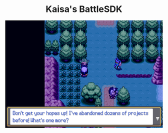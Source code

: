 <div align="center">
  <h1>Kaisa's BattleSDK</h1>
</div>

![Don't get your hopes up.](documentation/img/very_early_wip.png)
